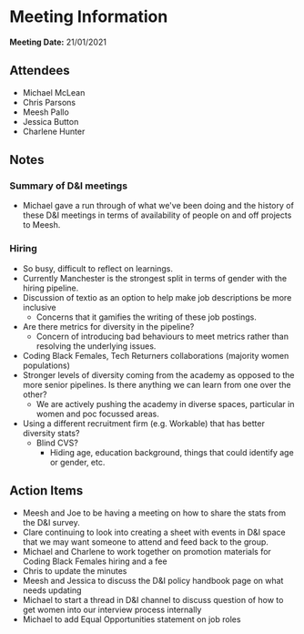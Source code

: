 # Meeting Information

**Meeting Date:** 21/01/2021

## Attendees

- Michael McLean
- Chris Parsons
- Meesh Pallo
- Jessica Button
- Charlene Hunter

## Notes

### Summary of D&I meetings

- Michael gave a run through of what we've been doing and the history of these D&I meetings in terms of availability of people on and off projects to Meesh.

### Hiring

- So busy, difficult to reflect on learnings.
- Currently Manchester is the strongest split in terms of gender with the hiring pipeline.
- Discussion of textio as an option to help make job descriptions be more inclusive
  - Concerns that it gamifies the writing of these job postings.
- Are there metrics for diversity in the pipeline?
  - Concern of introducing bad behaviours to meet metrics rather than resolving the underlying issues.
- Coding Black Females, Tech Returners collaborations (majority women populations)
- Stronger levels of diversity coming from the academy as opposed to the more senior pipelines. Is there anything we can learn from one over the other?
  - We are actively pushing the academy in diverse spaces, particular in women and poc focussed areas.
- Using a different recruitment firm (e.g. Workable) that has better diversity stats?
  - Blind CVS?
    - Hiding age, education background, things that could identify age or gender, etc.

## Action Items

- Meesh and Joe to be having a meeting on how to share the stats from the D&I survey.
- Clare continuing to look into creating a sheet with events in D&I space that we may want someone to attend and feed back to the group.
- Michael and Charlene to work together on promotion materials for Coding Black Females hiring and a fee
- Chris to update the minutes
- Meesh and Jessica to discuss the D&I policy handbook page on what needs updating
- Michael to start a thread in D&I channel to discuss question of how to get women into our interview process internally
- Michael to add Equal Opportunities statement on job roles
